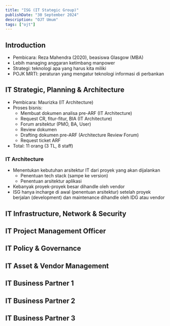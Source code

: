 ```yaml
---
title: "ISG (IT Stategic Group)"
publishDate: "30 September 2024"
description: "OJT Umum"
tags: ["ojt"]
---
```


## Introduction

- Pembicara: Reza Mahendra (2020), beasiswa Glasgow (MBA)
- Lebih managing anggaran ketimbang manpower
- Strategi: teknologi apa yang harus kita miliki
- POJK MRTI: peraturan yang mengatur teknologi informasi di perbankan

## IT Strategic, Planning & Architecture

- Pembicara: Maurizka (IT Architecture)
- Proses bisnis:
  - Membuat dokumen analisa pre-ARF (IT Architecture)
  - Request CR, fitur-fitur, BIA (IT Architecture)
  - Forum arsitektur (PMO, BA, User)
  - Review dokumen
  - Drafting dokumen pre-ARF (Architecture Review Forum)
  - Request ticket ARF
- Total: 11 orang (3 TL, 8 staff)

### IT Architecture

- Menentukan kebutuhan arsitektur IT dari proyek yang akan dijalankan
  - Penentuan tech stack (sampe ke version)
  - Penentuan arsitektur aplikasi
- Kebanyak proyek-proyek besar dihandle oleh vendor
- ISG hanya incharge di awal (penentuan arsitektur) setelah proyek berjalan (development) dan maintenance dihandle oleh IDG atau vendor

## IT Infrastructure, Network & Security

## IT Project Management Officer

## IT Policy & Governance

## IT Asset & Vendor Management

## IT Business Partner 1

## IT Business Partner 2

## IT Business Partner 3